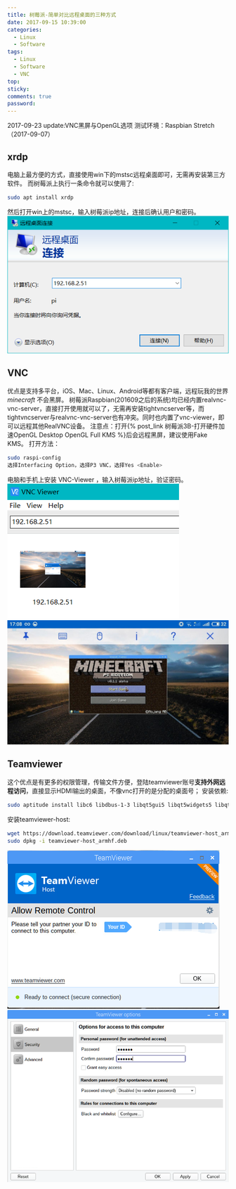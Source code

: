 ```yaml
---
title: 树莓派-简单对比远程桌面的三种方式
date: 2017-09-15 10:39:00
categories:
  - Linux
  - Software
tags:
  - Linux
  - Software
  - VNC
top: 
sticky:
comments: true
password: 
---
```

2017-09-23 update:VNC黑屏与OpenGL选项
测试环境：Raspbian Stretch（2017-09-07）

<!-- more -->

## xrdp
电脑上最方便的方式，直接使用win下的mstsc远程桌面即可，无需再安装第三方软件。
而树莓派上执行一条命令就可以使用了:
```bash
sudo apt install xrdp
```
然后打开win上的mstsc，输入树莓派ip地址，连接后确认用户和密码。
![打开远程桌面输入ip地址、账户及密码](/images/xrdp-mstc.png)

## VNC
优点是支持多平台，iOS、Mac、Linux、Android等都有客户端，远程玩我的世界 *minecraft* 不会黑屏。
树莓派Raspbian(201609之后的系统)均已经内置realvnc-vnc-server，直接打开使用就可以了，无需再安装tightvncserver等，而tightvncserver与realvnc-vnc-server也有冲突。同时也内置了vnc-viewer，即可以远程其他RealVNC设备。
注意点：打开{% post_link 树莓派3B-打开硬件加速OpenGL Desktop OpenGL Full KMS %}后会远程黑屏，建议使用Fake KMS。
打开方法：

```bash
sudo raspi-config
选择Interfacing Option，选择P3 VNC，选择Yes <Enable>
```

电脑和手机上安装 VNC-Viewer ，输入树莓派ip地址，验证密码。
![输入树莓派ip地址后回车](/images/vnc-viewer.png)
![安卓上使用vnc viewer玩我的世界](/images/vnc-minecraft.jpg)

## Teamviewer
这个优点是有更多的权限管理，传输文件方便，登陆teamviewer账号**支持外网远程访问**，直接显示HDMI输出的桌面，不像vnc打开的是分配的桌面号；
安装依赖:
```bash
sudo aptitude install libc6 libdbus-1-3 libqt5gui5 libqt5widgets5 libqt5qml5 libqt5quick5 libqt5webkit5 libqt5x11extras5 qml-module-qtquick2 qml-module-qtquick-controls qml-module-qtquick-dialogs qml-module-qtquick-window2 qml-module-qtquick-layouts
```
安装teamviewer-host:
```bash
wget https://download.teamviewer.com/download/linux/teamviewer-host_armhf.deb
sudo dpkg -i teamviewer-host_armhf.deb
```
![预览](/images/teamviewer.png)
![设置授权密码](/images/teamviewer-options.png)